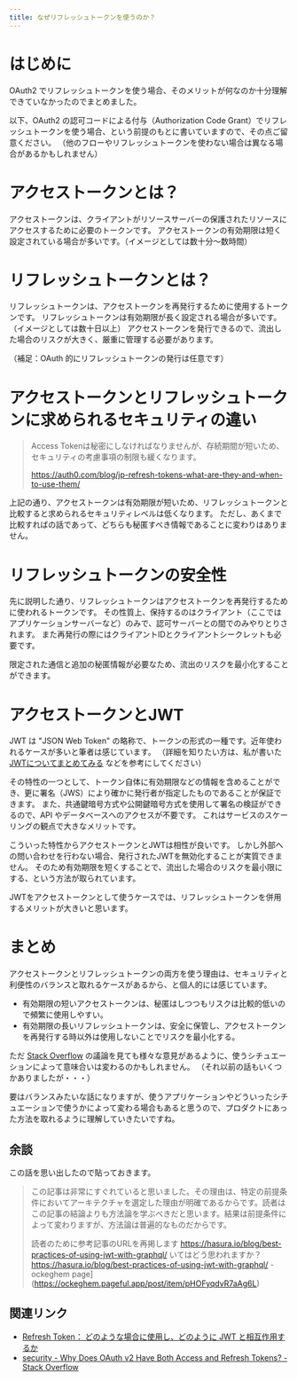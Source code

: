 ```yaml
---
title: なぜリフレッシュトークンを使うのか？
---
```


# はじめに

OAuth2 でリフレッシュトークンを使う場合、そのメリットが何なのか十分理解できていなかったのでまとめました。

以下、OAuth2 の認可コードによる付与（Authorization Code Grant）でリフレッシュトークンを使う場合、という前提のもとに書いていますので、その点ご留意ください。
（他のフローやリフレッシュトークンを使わない場合は異なる場合があるかもしれません）

# アクセストークンとは？

アクセストークンは、クライアントがリソースサーバーの保護されたリソースにアクセスするために必要のトークンです。
アクセストークンの有効期限は短く設定されている場合が多いです。（イメージとしては数十分〜数時間）

# リフレッシュトークンとは？

リフレッシュトークンは、アクセストークンを再発行するために使用するトークンです。
リフレッシュトークンは有効期限が長く設定される場合が多いです。（イメージとしては数十日以上）
アクセストークンを発行できるので、流出した場合のリスクが大きく、厳重に管理する必要があります。

（補足：OAuth 的にリフレッシュトークンの発行は任意です）

# アクセストークンとリフレッシュトークンに求められるセキュリティの違い

> Access Tokenは秘密にしなければなりませんが、存続期間が短いため、セキュリティの考慮事項の制限も緩くなります。
>
> https://auth0.com/blog/jp-refresh-tokens-what-are-they-and-when-to-use-them/

上記の通り、アクセストークンは有効期限が短いため、リフレッシュトークンと比較すると求められるセキュリティレベルは低くなります。
ただし、あくまで比較すればの話であって、どちらも秘匿すべき情報であることに変わりはありません。

# リフレッシュトークンの安全性

先に説明した通り、リフレッシュトークンはアクセストークンを再発行するために使われるトークンです。
その性質上、保持するのはクライアント（ここではアプリケーションサーバーなど）のみで、認可サーバーとの間でのみやりとりされます。
また再発行の際にはクライアントIDとクライアントシークレットも必要です。

限定された通信と追加の秘匿情報が必要なため、流出のリスクを最小化することができます。

# アクセストークンとJWT

JWT は "JSON Web Token" の略称で、トークンの形式の一種です。近年使われるケースが多いと筆者は感じています。
（詳細を知りたい方は、私が書いた [JWTについてまとめてみる](https://zenn.dev/mryhryki/articles/2021-03-28-json-web-token) などを参考にしてください）

その特性の一つとして、トークン自体に有効期限などの情報を含めることができ、更に署名（JWS）により確かに発行者が指定したものであることが保証できます。
また、共通鍵暗号方式や公開鍵暗号方式を使用して署名の検証ができるので、API やデータベースへのアクセスが不要です。
これはサービスのスケーリングの観点で大きなメリットです。

こういった特性からアクセストークンとJWTは相性が良いです。
しかし外部への問い合わせを行わない場合、発行されたJWTを無効化することが実質できません。
そのため有効期限を短くすることで、流出した場合のリスクを最小限にする、という方法が取られています。

JWTをアクセストークンとして使うケースでは、リフレッシュトークンを併用するメリットが大きいと思います。

# まとめ

アクセストークンとリフレッシュトークンの両方を使う理由は、セキュリティと利便性のバランスと取れるケースがあるから、と個人的には感じています。

- 有効期限の短いアクセストークンは、秘匿はしつつもリスクは比較的低いので頻繁に使用しやすい。
- 有効期限の長いリフレッシュトークンは、安全に保管し、アクセストークンを再発行する時以外は使用しないことでリスクを最小化する。

ただ [Stack Overflow](https://stackoverflow.com/questions/3487991) の議論を見ても様々な意見があるように、使うシチュエーションによって意味合いは変わるのかもしれません。
（それ以前の話もいくつかありましたが・・・）

要はバランスみたいな話になりますが、使うアプリケーションやどういったシチュエーションで使うかによって変わる場合もあると思うので、プロダクトにあった方法を取れるように理解していきたいですね。

## 余談

この話を思い出したので貼っておきます。

> この記事は非常にすぐれていると思いました。その理由は、特定の前提条件においてアーキテクチャを選定した理由が明確であるからです。読者はこの記事の結論よりも方法論を学ぶべきだと思います。結果は前提条件によって変わりますが、方法論は普遍的なものだからです。
>
> 読者のために参考記事のURLを再掲します
> https://hasura.io/blog/best-practices-of-using-jwt-with-graphql/
いてはどう思われますか？ https://hasura.io/blog/best-practices-of-using-jwt-with-graphql/ - ockeghem page](https://ockeghem.pageful.app/post/item/pHOFyqdvR7aAg6L)

## 関連リンク

- [Refresh Token： どのような場合に使用し、どのように JWT と相互作用するか](https://auth0.com/blog/jp-refresh-tokens-what-are-they-and-when-to-use-them/)
- [security - Why Does OAuth v2 Have Both Access and Refresh Tokens? - Stack Overflow](https://stackoverflow.com/questions/3487991)
